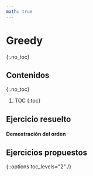 ```yaml
---
math: true
---
```


# Greedy
{:.no_toc}


## Contenidos
{:.no_toc}

1. TOC
{:toc}


## Ejercicio resuelto

#### Demostración del orden

## Ejercicios propuestos


{::options toc_levels="2" /}
